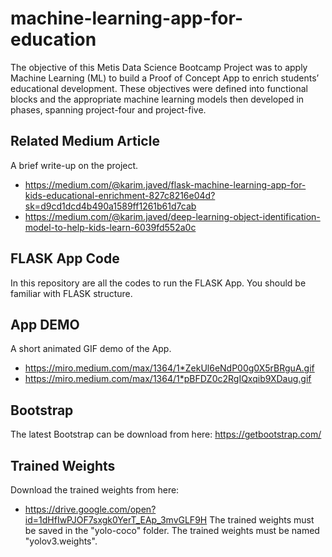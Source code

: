 # machine-learning-app-for-education
The objective of this Metis Data Science Bootcamp Project was to apply Machine Learning (ML) to build a Proof of Concept App to enrich students’ educational development. These objectives were defined into functional blocks and the appropriate machine learning models then developed in phases, spanning project-four and project-five.

## Related Medium Article
A brief write-up on the project.
- https://medium.com/@karim.javed/flask-machine-learning-app-for-kids-educational-enrichment-827c8216e04d?sk=d9cd1dcd4b490a1589ff1261b61d7cab
- https://medium.com/@karim.javed/deep-learning-object-identification-model-to-help-kids-learn-6039fd552a0c

## FLASK App Code
In this repository are all the codes to run the FLASK App. You should be familiar with FLASK structure.

## App DEMO
A short animated GIF demo of the App.
- https://miro.medium.com/max/1364/1*ZekUl6eNdP00g0X5rBRguA.gif
- https://miro.medium.com/max/1364/1*pBFDZ0c2RgIQxqib9XDaug.gif

## Bootstrap
The latest Bootstrap can be download from here:
https://getbootstrap.com/

## Trained Weights
Download the trained weights from here:
- https://drive.google.com/open?id=1dHfIwPJOF7sxgk0YerT_EAp_3mvGLF9H
The trained weights must be saved in the "yolo-coco" folder.
The trained weights must be named "yolov3.weights".

